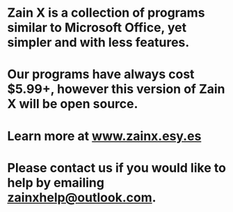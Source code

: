 # Zain X is a collection of programs similar to Microsoft Office, yet simpler and with less features. 
# Our programs have always cost $5.99+, however this version of Zain X will be open source.
# Learn more at www.zainx.esy.es
# Please contact us if you would like to help by emailing zainxhelp@outlook.com.
